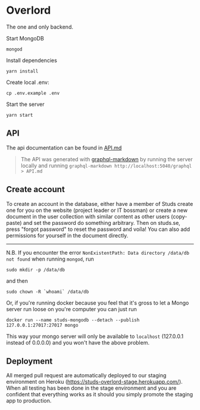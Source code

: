# Overlord

The one and only backend.

Start MongoDB

`mongod`

Install dependencies

`yarn install`

Create local .env:

`cp .env.example .env`

Start the server

`yarn start`

## API
The api documentation can be found in [API.md](API.md)

> The API was generated with [graphql-markdown](https://github.com/exogen/graphql-markdown) by running the server locally and running `graphql-markdown http://localhost:5040/graphql > API.md`

## Create account

To create an account in the database, either have a member of Studs create one for you on the website (project leader or IT bossman) or create a new document in the user collection with similar content as other users (copy-paste) and set the password do something arbitrary. Then on studs.se, press "forgot password" to reset the password and voíla! You can also add permissions for yourself in the document directly.

---

N.B. If you encounter the error `NonExistentPath: Data directory /data/db not found` when running `mongod`, run

`sudo mkdir -p /data/db`

and then

``sudo chown -R `whoami` /data/db``

Or, if you're running docker because you feel that it's gross to let a Mongo
server run loose on you're computer you can just run

```
docker run --name studs-mongodb --detach --publish 127.0.0.1:27017:27017 mongo
```

This way your mongo server will only be available to `localhost` (127.0.0.1
instead of 0.0.0.0) and you won't have the above problem.

## Deployment
All merged pull request are automatically deployed to our staging environment
on Heroku (https://studs-overlord-stage.herokuapp.com/). When all testing has
been done in the stage environment and you are confident that everything works
as it should you simply promote the staging app to production.
